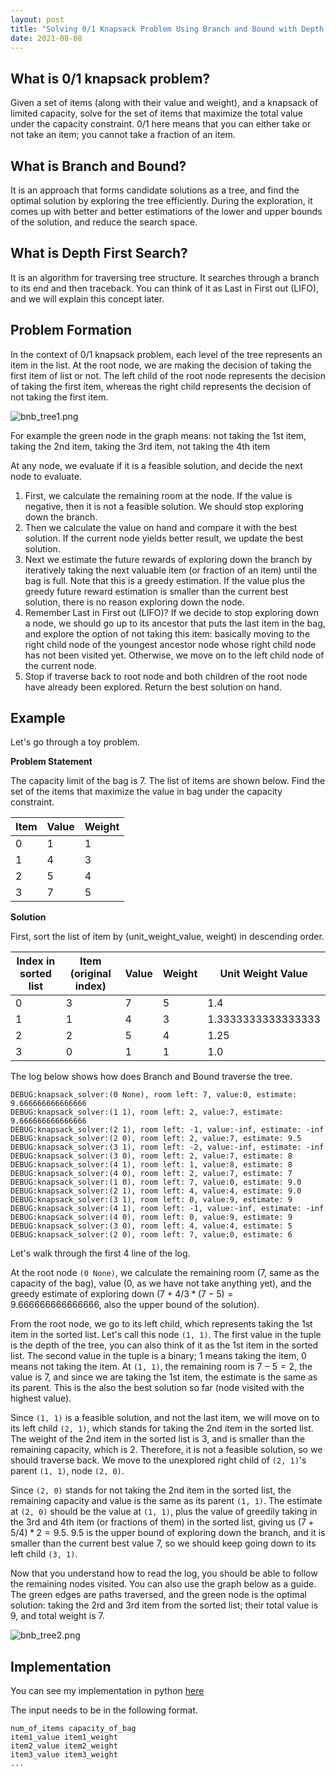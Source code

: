 ```yaml
---
layout: post
title: "Solving 0/1 Knapsack Problem Using Branch and Bound with Depth First Search"
date: 2021-08-08
---
```



## What is 0/1 knapsack problem?

Given a set of items (along with their value and weight), and a knapsack of limited capacity, solve for the set of items that maximize the total value under the capacity constraint. 0/1 here means that you can either take or not take an item; you cannot take a fraction of an item.

## What is Branch and Bound?

It is an approach that forms candidate solutions as a tree, and find the optimal solution by exploring the tree efficiently. During the exploration, it comes up with better and better estimations of the lower and upper bounds of the solution, and reduce the search space.

## What is Depth First Search?

It is an algorithm for traversing tree structure. It searches through a branch to its end and then traceback.  You can think of it as Last in First out (LIFO), and we will explain this concept later.

## Problem Formation

In the context of 0/1 knapsack problem, each level of the tree represents an item in the list. At the root node, we are making the decision of taking the first item of list or not. The left child of the root node represents the decision of taking the first item, whereas the right child represents the decision of not taking the first item.

![bnb_tree1.png]({{site.url}}/img/bnb_tree1.png)

For example the green node in the graph means: not taking the 1st item, taking the 2nd item, taking the 3rd item, not taking the 4th item

At any node, we evaluate if it is a feasible solution, and decide the next node to evaluate.

1.  First, we calculate the remaining room at the node. If the value is negative, then it is not a feasible solution. We should stop exploring down the branch.
1. Then we calculate the value on hand and compare it with the best solution. If the current node yields better result, we update the best solution.
1. Next we estimate the future rewards of exploring down the branch by iteratively taking the next valuable item (or fraction of an item) until the bag is full. Note that this is a greedy estimation. If the value plus the greedy future reward estimation is smaller than the current best solution, there is no reason exploring down the node.
1. Remember Last in First out (LIFO)? If we decide to stop exploring down a node, we should go up to its ancestor that puts the last item in the bag, and explore the option of not taking this item: basically moving to the right child node of the youngest ancestor node whose right child node has not been visited yet. Otherwise, we move on to the left child node of the current node.
1. Stop if traverse back to root node and both children of the root node have already been explored. Return the best solution on hand.

## Example

Let's go through a toy problem.

**Problem Statement**

The capacity limit of the bag is 7. The list of  items are shown below. Find the set of the items that maximize the value in bag under the capacity constraint.

| Item  | Value  | Weight  |
|---|---|---|
| 0  | 1  | 1  |
| 1  | 4  | 3  |
| 2  | 5  | 4  |
| 3  | 7  | 5  |

**Solution**

First, sort the list of item  by (unit_weight_value, weight) in descending order.

|Index in sorted list| Item (original index)  | Value  | Weight  | Unit Weight Value|
|---|---|---|---|---|
| 0 | 3  | 7  | 5  | 1.4 |
| 1 | 1  | 4  | 3  | 1.3333333333333333|
| 2 | 2  | 5  | 4  | 1.25 |
| 3 | 0  | 1  | 1  | 1.0 |

The log below shows how does Branch and Bound traverse the tree.
```
DEBUG:knapsack_solver:(0 None), room left: 7, value:0, estimate: 9.666666666666666 
DEBUG:knapsack_solver:(1 1), room left: 2, value:7, estimate: 9.666666666666666 
DEBUG:knapsack_solver:(2 1), room left: -1, value:-inf, estimate: -inf 
DEBUG:knapsack_solver:(2 0), room left: 2, value:7, estimate: 9.5 
DEBUG:knapsack_solver:(3 1), room left: -2, value:-inf, estimate: -inf 
DEBUG:knapsack_solver:(3 0), room left: 2, value:7, estimate: 8 
DEBUG:knapsack_solver:(4 1), room left: 1, value:8, estimate: 8 
DEBUG:knapsack_solver:(4 0), room left: 2, value:7, estimate: 7 
DEBUG:knapsack_solver:(1 0), room left: 7, value:0, estimate: 9.0 
DEBUG:knapsack_solver:(2 1), room left: 4, value:4, estimate: 9.0 
DEBUG:knapsack_solver:(3 1), room left: 0, value:9, estimate: 9 
DEBUG:knapsack_solver:(4 1), room left: -1, value:-inf, estimate: -inf 
DEBUG:knapsack_solver:(4 0), room left: 0, value:9, estimate: 9 
DEBUG:knapsack_solver:(3 0), room left: 4, value:4, estimate: 5 
DEBUG:knapsack_solver:(2 0), room left: 7, value:0, estimate: 6 
```

Let's walk through the first 4 line of the log.

At the root node `(0 None)`, we calculate the remaining room (7, same as the capacity of the bag), value (0, as we have not take anything yet), and the greedy estimate of exploring down ($7+4/3*(7-5)=9.666666666666666$, also the upper bound of the solution). 

From the root node, we go to its left child, which represents taking the 1st item in the sorted list. Let's call this node `(1, 1)`. The first value in the  tuple is the depth of the tree, you can also think of it as the 1st item in the sorted list. The second value in the tuple is a binary; 1 means taking the item, 0 means not taking the item. At `(1, 1)`, the remaining room is $7-5=2$, the value is 7, and since we are taking the 1st item, the estimate is the same as its parent. This is the also the best solution so far (node visited with the highest value).

Since `(1, 1)` is a feasible solution, and not the last item, we will move on to its left child `(2, 1)`, which stands for taking the 2nd item in the sorted list. The weight of the 2nd item in the sorted list is 3, and is smaller than the remaining capacity, which is 2. Therefore, it is not a feasible solution, so we should traverse back. We move to the unexplored right child of `(2, 1)`'s parent `(1, 1)`, node `(2, 0)`.

Since `(2, 0)` stands for not taking the 2nd item in the sorted list, the remaining capacity and value is the same as its parent `(1, 1)`. The estimate at `(2, 0)` should be the value at `(1, 1)`, plus the value of greedily taking in the 3rd and 4th item (or fractions of them) in the sorted list, giving us $(7+5/4)*2=9.5$. 9.5 is the upper bound of exploring down the branch, and it is smaller than the current best value 7, so we should keep going down to its left child `(3, 1)`.

Now that you understand how to read the log, you should be able to follow the remaining nodes visited. You can also use the graph below as a guide. The green edges are paths traversed,  and the green node is the optimal solution: taking the 2rd and 3rd item from the sorted list; their total value is 9, and total weight is 7.

![bnb_tree2.png]({{site.url}}/img/bnb_tree2.png)

## Implementation

You can see my implementation in python [here](#https://github.com/zij212/discrete_optimization/blob/master/knapsack/knapsack_solver_bnb.py)

The input needs to be in the following format.

```
num_of_items capacity_of_bag
item1_value item1_weight
item2_value item2_weight
item3_value item3_weight
...
```



